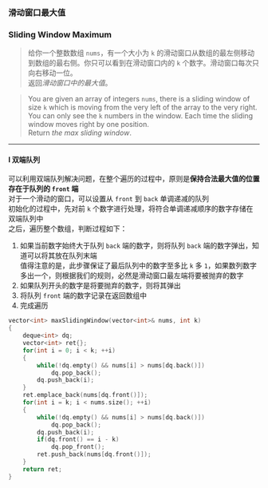 ### 滑动窗口最大值
### Sliding Window Maximum

> 给你一个整数数组 `nums`，有一个大小为 `k` 的滑动窗口从数组的最左侧移动到数组的最右侧。你只可以看到在滑动窗口内的 `k` 个数字。滑动窗口每次只向右移动一位。  
> 返回*滑动窗口中的最大值*。  

> You are given an array of integers `nums`, there is a sliding window of size `k` which is moving from the very left of the array to the very right. You can only see the `k` numbers in the window. Each time the sliding window moves right by one position.  
> Return *the max sliding window*.  

----------

#### I 双端队列

可以利用双端队列解决问题，在整个遍历的过程中，原则是**保持合法最大值的位置存在于队列的 `front` 端**  
对于一个滑动的窗口，可以设置从 `front` 到 `back` 单调递减的队列  
初始化的过程中，先对前 `k` 个数字进行处理，将符合单调递减顺序的数字存储在双端队列中  
之后，遍历整个数组，判断过程如下：  
1. 如果当前数字始终大于队列 `back` 端的数字，则将队列 `back` 端的数字弹出，知道可以将其放在队列末端  
   值得注意的是，此步骤保证了最后队列中的数字至多比 `k` 多 `1`，如果数列数字多出一个，则根据我们的规则，必然是滑动窗口最左端将要被抛弃的数字  
2. 如果队列开头的数字是将要抛弃的数字，则将其弹出  
3. 将队列 `front` 端的数字记录在返回数组中  
4. 完成遍历  

```cpp
vector<int> maxSlidingWindow(vector<int>& nums, int k) 
{
    deque<int> dq;
    vector<int> ret{};
    for(int i = 0; i < k; ++i)
    {
        while(!dq.empty() && nums[i] > nums[dq.back()])
            dq.pop_back();
        dq.push_back(i);
    }
    ret.emplace_back(nums[dq.front()]);
    for(int i = k; i < nums.size(); ++i)
    {
        while(!dq.empty() && nums[i] > nums[dq.back()])
            dq.pop_back();
        dq.push_back(i);
        if(dq.front() == i - k)
            dq.pop_front();
        ret.push_back(nums[dq.front()]);
    }
    return ret;
}
```
